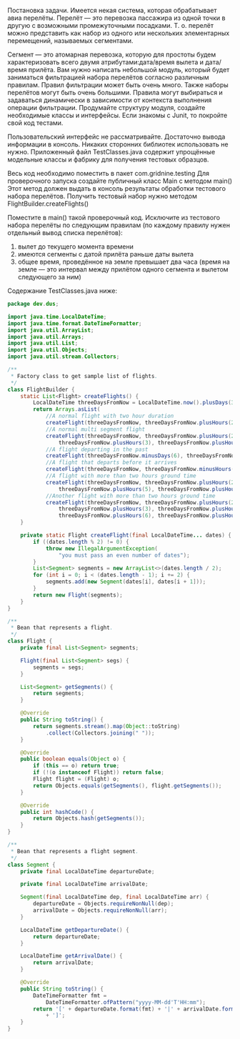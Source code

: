 Постановка задачи.
Имеется некая система, которая обрабатывает авиа перелёты. 
Перелёт — это перевозка пассажира из одной точки в другую с возможными промежуточными посадками. 
Т. о. перелёт можно представить как набор из одного или нескольких элементарных перемещений, называемых сегментами. 

Сегмент — это атомарная перевозка, которую для простоты будем 
характеризовать всего двумя атрибутами:дата/время вылета и дата/время прилёта.
Вам нужно написать небольшой модуль, который будет заниматься фильтрацией набора перелётов согласно
различным правилам. 
Правил фильтрации может быть очень много. Также наборы перелётов могут быть очень большими.
Правила могут выбираться и задаваться динамически в зависимости от контекста выполнения операции фильтрации.
Продумайте структуру модуля, создайте необходимые классы и интерфейсы. Если знакомы с Junit, то покройте свой код тестами.

Пользовательский интерфейс не рассматривайте. Достаточно вывода информации в консоль. 
Никаких сторонних библиотек использовать не нужно.
Приложенный файл TestClasses.java содержит упрощённые модельные классы и фабрику для получения тестовых образцов. 

Весь код необходимо поместить в пакет com.gridnine.testing
Для проверочного запуска создайте публичный класс Main c методом main() 
Этот метод должен выдать в консоль результаты обработки тестового набора перелётов. 
Получить тестовый набор нужно методом FlightBuilder.createFlights()


Поместите в main() такой проверочный код.
Исключите из тестового набора перелёты по следующим правилам (по каждому правилу нужен отдельный вывод списка перелётов):
1. вылет до текущего момента времени
2. имеются сегменты с датой прилёта раньше даты вылета
3. общее время, проведённое на земле превышает два часа (время на земле — это интервал между прилётом одного сегмента и вылетом следующего за ним)


Содержание TestClasses.java ниже:
```java
package dev.dus;

import java.time.LocalDateTime;
import java.time.format.DateTimeFormatter;
import java.util.ArrayList;
import java.util.Arrays;
import java.util.List;
import java.util.Objects;
import java.util.stream.Collectors;

/**
 * Factory class to get sample list of flights.
 */
class FlightBuilder {
    static List<Flight> createFlights() {
        LocalDateTime threeDaysFromNow = LocalDateTime.now().plusDays(3);
        return Arrays.asList(
            //A normal flight with two hour duration
            createFlight(threeDaysFromNow, threeDaysFromNow.plusHours(2)),
            //A normal multi segment flight
            createFlight(threeDaysFromNow, threeDaysFromNow.plusHours(2),
                threeDaysFromNow.plusHours(3), threeDaysFromNow.plusHours(5)),
            //A flight departing in the past
            createFlight(threeDaysFromNow.minusDays(6), threeDaysFromNow),
            //A flight that departs before it arrives
            createFlight(threeDaysFromNow, threeDaysFromNow.minusHours(6)),
            //A flight with more than two hours ground time
            createFlight(threeDaysFromNow, threeDaysFromNow.plusHours(2),
                threeDaysFromNow.plusHours(5), threeDaysFromNow.plusHours(6)),
            //Another flight with more than two hours ground time
            createFlight(threeDaysFromNow, threeDaysFromNow.plusHours(2),
                threeDaysFromNow.plusHours(3), threeDaysFromNow.plusHours(4),
                threeDaysFromNow.plusHours(6), threeDaysFromNow.plusHours(7)));
    }

    private static Flight createFlight(final LocalDateTime... dates) {
        if ((dates.length % 2) != 0) {
            throw new IllegalArgumentException(
                "you must pass an even number of dates");
        }
        List<Segment> segments = new ArrayList<>(dates.length / 2);
        for (int i = 0; i < (dates.length - 1); i += 2) {
            segments.add(new Segment(dates[i], dates[i + 1]));
        }
        return new Flight(segments);
    }
}

/**
 * Bean that represents a flight.
 */
class Flight {
    private final List<Segment> segments;

    Flight(final List<Segment> segs) {
        segments = segs;
    }

    List<Segment> getSegments() {
        return segments;
    }

    @Override
    public String toString() {
        return segments.stream().map(Object::toString)
            .collect(Collectors.joining(" "));
    }

    @Override
    public boolean equals(Object o) {
        if (this == o) return true;
        if (!(o instanceof Flight)) return false;
        Flight flight = (Flight) o;
        return Objects.equals(getSegments(), flight.getSegments());
    }

    @Override
    public int hashCode() {
        return Objects.hash(getSegments());
    }
}

/**
 * Bean that represents a flight segment.
 */
class Segment {
    private final LocalDateTime departureDate;

    private final LocalDateTime arrivalDate;

    Segment(final LocalDateTime dep, final LocalDateTime arr) {
        departureDate = Objects.requireNonNull(dep);
        arrivalDate = Objects.requireNonNull(arr);
    }

    LocalDateTime getDepartureDate() {
        return departureDate;
    }

    LocalDateTime getArrivalDate() {
        return arrivalDate;
    }

    @Override
    public String toString() {
        DateTimeFormatter fmt =
            DateTimeFormatter.ofPattern("yyyy-MM-dd'T'HH:mm");
        return '[' + departureDate.format(fmt) + '|' + arrivalDate.format(fmt)
            + ']';
    }
}

```